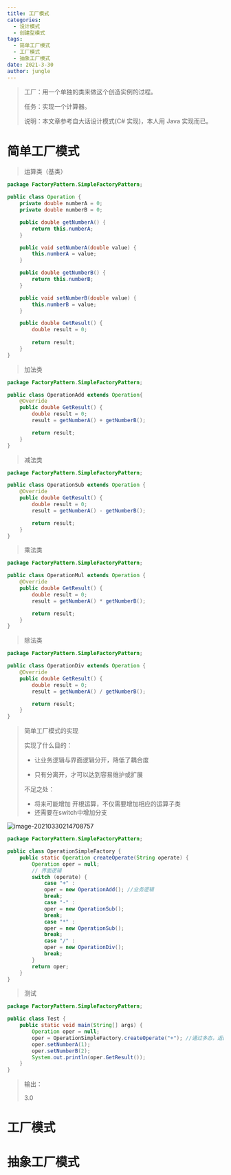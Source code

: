 ```yaml
---
title: 工厂模式
categories:
  - 设计模式
  - 创建型模式
tags:
  - 简单工厂模式
  - 工厂模式
  - 抽象工厂模式
date: 2021-3-30
author: jungle
---
```


> 工厂：用一个单独的类来做这个创造实例的过程。
>
> 任务：实现一个计算器。
>
> 说明：本文章参考自大话设计模式(C# 实现)，本人用 Java 实现而已。

# 简单工厂模式

> 运算类（基类）
>

```java
package FactoryPattern.SimpleFactoryPattern;

public class Operation {
    private double numberA = 0;
    private double numberB = 0;

    public double getNumberA() {
        return this.numberA;
    }

    public void setNumberA(double value) {
        this.numberA = value;
    }

    public double getNumberB() {
        return this.numberB;
    }

    public void setNumberB(double value) {
        this.numberB = value;
    }

    public double GetResult() {
        double result = 0;
        
        return result;
    }
}
```

> 加法类

```java
package FactoryPattern.SimpleFactoryPattern;

public class OperationAdd extends Operation{
    @Override
    public double GetResult() {
        double result = 0;
        result = getNumberA() + getNumberB();

        return result;
    }
}
```

> 减法类

```java
package FactoryPattern.SimpleFactoryPattern;

public class OperationSub extends Operation {
    @Override
    public double GetResult() {
        double result = 0;
        result = getNumberA() - getNumberB();

        return result;
    }
}
```

> 乘法类

```java
package FactoryPattern.SimpleFactoryPattern;

public class OperationMul extends Operation {
    @Override
    public double GetResult() {
        double result = 0;
        result = getNumberA() * getNumberB();

        return result;
    }
}
```

> 除法类

```java
package FactoryPattern.SimpleFactoryPattern;

public class OperationDiv extends Operation {
    @Override
    public double GetResult() {
        double result = 0;
        result = getNumberA() / getNumberB();

        return result;
    }
}
```

> 简单工厂模式的实现
>
> 实现了什么目的：
>
> - 让业务逻辑与界面逻辑分开，降低了耦合度
>
> - 只有分离开，才可以达到容易维护或扩展
>
> 不足之处：
>
> - 将来可能增加 开根运算，不仅需要增加相应的运算子类
> - 还需要在switch中增加分支

![image-20210330214708757](C:\Users\LeBro\AppData\Roaming\Typora\typora-user-images\image-20210330214708757.png)

```java
package FactoryPattern.SimpleFactoryPattern;

public class OperationSimpleFactory {
    public static Operation createOperate(String operate) {
        Operation oper = null;
        // 界面逻辑
        switch (operate) {
            case "+" :
            oper = new OperationAdd(); //业务逻辑
            break;
            case "-" :
            oper = new OperationSub();
            break;
            case "*" : 
            oper = new OperationSub();
            break;
            case "/" :
            oper = new OperationDiv();
            break;
        }
        return oper;
    }
}
```

> 测试

```java
package FactoryPattern.SimpleFactoryPattern;

public class Test {
    public static void main(String[] args) {
        Operation oper = null;
        oper = OperationSimpleFactory.createOperate("+"); //通过多态，返回父类的方式实现了计算器的结果
        oper.setNumberA(1);
        oper.setNumberB(2);
        System.out.println(oper.GetResult());
    }
}
```

> 输出：
>
> 3.0



# 工厂模式









# 抽象工厂模式